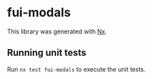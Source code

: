 # fui-modals

This library was generated with [Nx](https://nx.dev).

## Running unit tests

Run `nx test fui-modals` to execute the unit tests.
